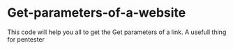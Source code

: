 # Get-parameters-of-a-website
This code will help you all to get the Get parameters of a link. A usefull thing for pentester
